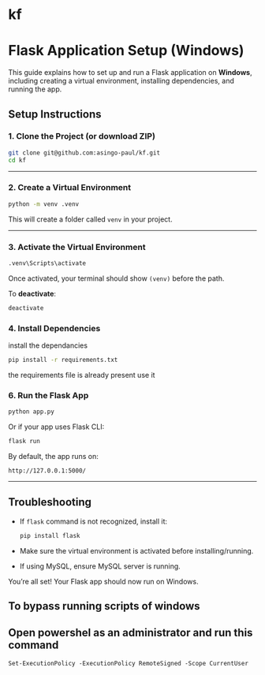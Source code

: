 # kf

# Flask Application Setup (Windows)

This guide explains how to set up and run a Flask application on **Windows**, including creating a virtual environment, installing dependencies, and running the app.


##  Setup Instructions

### 1. Clone the Project (or download ZIP)
```bash
git clone git@github.com:asingo-paul/kf.git
cd kf
````

---

### 2. Create a Virtual Environment

```bash
python -m venv .venv
```

This will create a folder called `venv` in your project.

---

### 3. Activate the Virtual Environment

```bash
.venv\Scripts\activate
```

Once activated, your terminal should show `(venv)` before the path.

To **deactivate**:

```bash
deactivate
```

### 4. Install Dependencies

install the dependancies

```bash
pip install -r requirements.txt
```
the requirements file is already present use it

### 6. Run the Flask App

```bash
python app.py
```

Or if your app uses Flask CLI:

```bash
flask run
```

By default, the app runs on:

```
http://127.0.0.1:5000/
```

---

##  Troubleshooting

* If `flask` command is not recognized, install it:

  ```bash
  pip install flask
  ```
* Make sure the virtual environment is activated before installing/running.
* If using MySQL, ensure MySQL server is running.

You’re all set! Your Flask app should now run on Windows.

## To bypass running scripts of windows

## Open powershel as an administrator and run this command
   
    Set-ExecutionPolicy -ExecutionPolicy RemoteSigned -Scope CurrentUser
